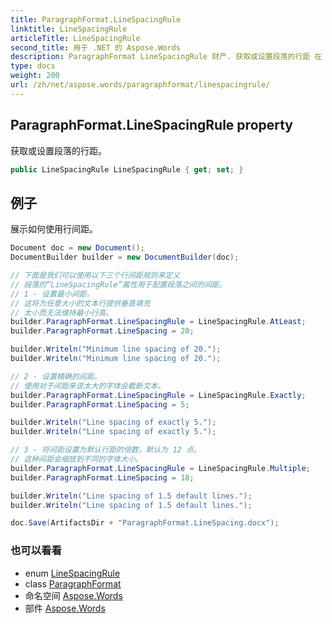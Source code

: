 ```yaml
---
title: ParagraphFormat.LineSpacingRule
linktitle: LineSpacingRule
articleTitle: LineSpacingRule
second_title: 用于 .NET 的 Aspose.Words
description: ParagraphFormat LineSpacingRule 财产. 获取或设置段落的行距 在 C#.
type: docs
weight: 200
url: /zh/net/aspose.words/paragraphformat/linespacingrule/
---
```

## ParagraphFormat.LineSpacingRule property

获取或设置段落的行距。

```csharp
public LineSpacingRule LineSpacingRule { get; set; }
```

## 例子

展示如何使用行间距。

```csharp
Document doc = new Document();
DocumentBuilder builder = new DocumentBuilder(doc);

// 下面是我们可以使用以下三个行间距规则来定义
// 段落的“LineSpacingRule”属性用于配置段落之间的间距。
// 1 - 设置最小间距。
// 这将为任意大小的文本行提供垂直填充
// 太小而无法维持最小行高。
builder.ParagraphFormat.LineSpacingRule = LineSpacingRule.AtLeast;
builder.ParagraphFormat.LineSpacing = 20;

builder.Writeln("Minimum line spacing of 20.");
builder.Writeln("Minimum line spacing of 20.");

// 2 - 设置精确的间距。
// 使用对于间距来说太大的字体会截断文本。
builder.ParagraphFormat.LineSpacingRule = LineSpacingRule.Exactly;
builder.ParagraphFormat.LineSpacing = 5;

builder.Writeln("Line spacing of exactly 5.");
builder.Writeln("Line spacing of exactly 5.");

// 3 - 将间距设置为默认行距的倍数，默认为 12 点。
// 这种间距会缩放到不同的字体大小。
builder.ParagraphFormat.LineSpacingRule = LineSpacingRule.Multiple;
builder.ParagraphFormat.LineSpacing = 18;

builder.Writeln("Line spacing of 1.5 default lines.");
builder.Writeln("Line spacing of 1.5 default lines.");

doc.Save(ArtifactsDir + "ParagraphFormat.LineSpacing.docx");
```

### 也可以看看

* enum [LineSpacingRule](../../linespacingrule/)
* class [ParagraphFormat](../)
* 命名空间 [Aspose.Words](../../../aspose.words/)
* 部件 [Aspose.Words](../../../)
